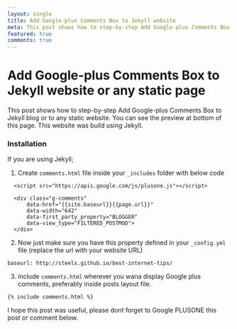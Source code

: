 ```yaml
---
layout: single
title: Add Google-plus Comments Box to Jekyll website
meta: This post shows how to step-by-step Add Google-plus Comments Box to Jekyll blog or to any static website.
featured: true
comments: true
---
```


# Add Google-plus Comments Box to Jekyll website or any static page

This post shows how to step-by-step Add Google-plus Comments Box to Jekyll blog or to any static website. You can see the preview at bottom of this page. This website was build using Jekyll.

### Installation

If you are using Jekyll;


1) Create `comments.html` file inside your `_includes` folder with below code

```
  <script src="https://apis.google.com/js/plusone.js"></script>
  
  <div class="g-comments"
      data-href="{{site.baseurl}}{{page.url}}"
      data-width="642"
      data-first_party_property="BLOGGER"
      data-view_type="FILTERED_POSTMOD">
  </div>
```


2) Now just make sure you have this property defined in your `_config.yml` file (replace the url with your website URL)

```
baseurl: http://steelx.github.io/best-internet-tips/
```


3) include `comments.html` wherever you wana display Google plus comments, preferably inside posts layout file.

`
  {% include comments.html %}
`

I hope this post was useful, please dont forget to Google PLUSONE this post or comment below.
